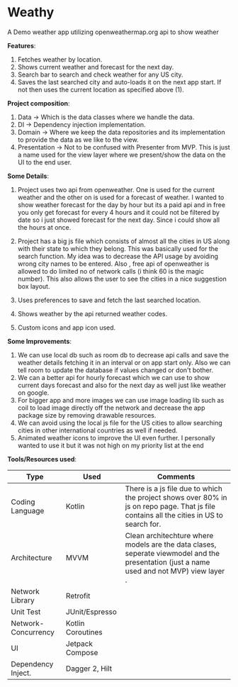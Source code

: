 # Weathy
A Demo weather app utilizing openweathermap.org api to show weather

**Features**:
1. Fetches weather by location.
2. Shows current weather and forecast for the next day.
3. Search bar to search and check weather for any US city.
4. Saves the last searched city and auto-loads it on the next app start. If not then uses the current location as specified above (1).

**Project composition**:
1. Data -> Which is the data classes where we handle the data.
2. DI -> Dependency injection implementation.
3. Domain -> Where we keep the data repositories and its implementation to provide the data as we like to the view.
4. Presentation -> Not to be confused with Presenter from MVP. This is just a name used for the view layer where we present/show
                   the data on the UI to the end user.

**Some Details**:
1. Project uses two api from openweather. One is used for the current weather and the other on is used for a forecast of weather.
          I wanted to show weather forecast for the day by hour but its a paid api and in free you only get forecast for every 4
          hours and it could not be filtered by date so i just showed forecast for the next day. Since i could show all the hours at once. 
2.  Project has a big js file which consists of almost all the cities in US along with their state to which they belong.
          This was basically used for the search function. My idea was to decrease the API usage by avoiding wrong city names to be entered.
         Also , free api of openweather is allowed to do limited no of network calls (i think 60 is the magic number). This also allows the
         user to see the cities in a nice suggestion box layout.
3. Uses preferences to save and fetch the last searched location.
4. Shows weather by the api returned weather codes.

5. Custom icons and app icon used.

**Some Improvements**:
1. We can use local db such as room db to decrease api calls and save the weather details fetching it in an interval or on app start only.
   Also we can tell room to update the database if values changed or don't bother.
2. We can a better api for hourly forecast which we can use to show current days forecast and also for the next day as well just like weather on google.
3. For bigger app and more images we can use image loading lib such as coil to load image directly off the network and decrease the
   app package size by removing drawable resources.
4. We can avoid using the local js file for the US cities to allow searching cities in other international countries as well if needed.
5. Animated weather icons to improve the UI even further. I personally wanted to use it but it was not high on my priority list at the end

**Tools/Resources used**:

| Type              | Used                 | Comments                                                                          |
|-------------------|----------------------|-----------------------------------------------------------------------------------|
| Coding Language   | Kotlin               | There is a js file due to which the project shows over 80% in js on repo page. That js file contains all the cities in US to search for.                        |
| Architecture      | MVVM                 |  Clean architechture where models are the data clases, seperate viewmodel and the presentation (just a name used and not MVP) view layer  .                        |
| Network Library   | Retrofit             |                                                                                   |
| Unit Test         | JUnit/Espresso       |                                                                                   |
| Network-Concurrency|Kotlin Coroutines    |                                                                                   |
| UI                |Jetpack Compose       |                                                                                   |
| Dependency Inject.|Dagger 2, Hilt        |                                                                                   |
